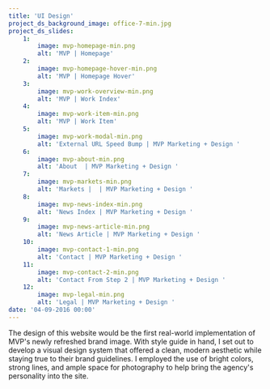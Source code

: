 ```yaml
---
title: 'UI Design'
project_ds_background_image: office-7-min.jpg
project_ds_slides:
    1:
        image: mvp-homepage-min.png
        alt: 'MVP | Homepage'
    2:
        image: mvp-homepage-hover-min.png
        alt: 'MVP | Homepage Hover'
    3:
        image: mvp-work-overview-min.png
        alt: 'MVP | Work Index'
    4:
        image: mvp-work-item-min.png
        alt: 'MVP | Work Item'
    5:
        image: mvp-work-modal-min.png
        alt: 'External URL Speed Bump | MVP Marketing + Design '
    6:
        image: mvp-about-min.png
        alt: 'About  | MVP Marketing + Design '
    7:
        image: mvp-markets-min.png
        alt: 'Markets |  | MVP Marketing + Design '
    8:
        image: mvp-news-index-min.png
        alt: 'News Index | MVP Marketing + Design '
    9:
        image: mvp-news-article-min.png
        alt: 'News Article | MVP Marketing + Design '
    10:
        image: mvp-contact-1-min.png
        alt: 'Contact | MVP Marketing + Design '
    11:
        image: mvp-contact-2-min.png
        alt: 'Contact From Step 2 | MVP Marketing + Design '
    12:
        image: mvp-legal-min.png
        alt: 'Legal | MVP Marketing + Design '
date: '04-09-2016 00:00'
---
```


The design of this website would be the first real-world implementation of MVP's newly refreshed brand image. With style guide in hand, I set out to develop a visual design system that offered a clean, modern aesthetic while staying true to their brand guidelines. I employed the use of bright colors, strong lines, and ample space for photography to help bring the agency's personality into the site.